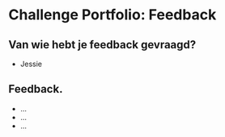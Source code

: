 # Challenge Portfolio: Feedback

##  Van wie hebt je feedback gevraagd?  
- Jessie

## Feedback.

- ...
- ...
- ...